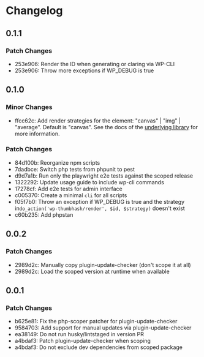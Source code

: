 # Changelog

## 0.1.1

### Patch Changes

- 253e906: Render the ID when generating or claring via WP-CLI
- 253e906: Throw more exceptions if WP_DEBUG is true

## 0.1.0

### Minor Changes

- ffcc62c: Add render strategies for the <thumb-hash> element: "canvas" | "img" | "average". Default is "canvas". See the docs of the [underlying library](https://github.com/hirasso/thumbhash-custom-element?tab=readme-ov-file#strategies) for more information.

### Patch Changes

- 84d100b: Reorganize npm scripts
- 7dadbce: Switch php tests from phpunit to pest
- d9d7a1b: Run only the playwright e2e tests against the scoped release
- 1322292: Update usage guide to include wp-cli commands
- 17278cf: Add e2e tests for admin interface
- c005370: Create a minimal `cli` for all scripts
- f05f7b0: Throw an exception if WP_DEBUG is true and the strategy in`do_action('wp-thumbhash/render', $id, $strategy)` doesn't exist
- c60b235: Add phpstan

## 0.0.2

### Patch Changes

- 2989d2c: Manually copy plugin-update-checker (don't scope it at all)
- 2989d2c: Load the scoped version at runtime when available

## 0.0.1

### Patch Changes

- b625e81: Fix the php-scoper patcher for plugin-update-checker
- 9584703: Add support for manual updates via plugin-update-checker
- ea38149: Do not run husky/lintstaged in version PR
- a4bdaf3: Patch plugin-update-checker when scoping
- a4bdaf3: Do not exclude dev dependencies from scoped package
